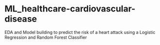 # ML_healthcare-cardiovascular-disease
EDA and Model building to predict the risk of a heart attack using a Logistic Regression and Random Forest Classifier
